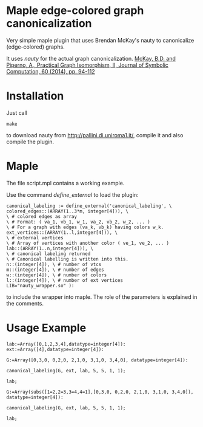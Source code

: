 # Maple edge-colored graph canonicalization

Very simple maple plugin that uses Brendan McKay's nauty to canonicalize (edge-colored) graphs.

It uses *nauty* for the actual graph canonicalization. [McKay, B.D. and Piperno, A., Practical Graph Isomorphism, II, Journal of Symbolic Computation, 60 (2014), pp. 94-112](http://dx.doi.org/10.1016/j.jsc.2013.09.003)

Installation
============

Just call 

~~~~
make
~~~~

to download nauty from http://pallini.di.uniroma1.it/, compile it and also compile the plugin.

Maple
=====

The file script.mpl contains a working example. 

Use the command *define_external* to load the plugin:

~~~~
canonical_labeling := define_external('canonical_labeling', \
colored_edges::(ARRAY(1..3*m, integer[4])), \ 
\ # colored edges as array
\ # Format: ( va_1, vb_1, w_1, va_2, vb_2, w_2, ... )
\ # For a graph with edges (va_k, vb_k) having colors w_k.
ext_vertices::(ARRAY(1..l,integer[4])), \ 
\ # external vertices
\ # Array of vertices with another color ( ve_1, ve_2, ... )
lab::(ARRAY(1..n,integer[4])), \ 
\ # canonical labeling returned
\ # Canonical labelling is written into this. 
n::(integer[4]), \ # number of vtcs
m::(integer[4]), \ # number of edges
w::(integer[4]), \ # number of colors
l::(integer[4]), \ # number of ext vertices
LIB="nauty_wrapper.so" ):
~~~~

to include the wrapper into maple. The role of the parameters is explained in the comments.

Usage Example
=============

~~~~
lab:=Array([0,1,2,3,4],datatype=integer[4]):
ext:=Array([4],datatype=integer[4]):

G:=Array([0,3,0, 0,2,0, 2,1,0, 3,1,0, 3,4,0], datatype=integer[4]):

canonical_labeling(G, ext, lab, 5, 5, 1, 1);

lab;

G:=Array(subs([1=2,2=3,3=4,4=1],[0,3,0, 0,2,0, 2,1,0, 3,1,0, 3,4,0]), datatype=integer[4]):

canonical_labeling(G, ext, lab, 5, 5, 1, 1);

lab;
~~~~
